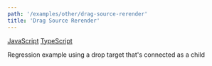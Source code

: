 ```yaml
---
path: '/examples/other/drag-source-rerender'
title: 'Drag Source Rerender'
---
```


[JavaScript](https://github.com/react-dnd/react-dnd/tree/gh-pages/examples_js/06-other/drag-source-rerender)
[TypeScript](https://github.com/react-dnd/react-dnd/tree/master/packages/examples/src/06-other/drag-source-rerender)

Regression example using a drop target that's connected as a child

<other-drag-source-rerender></other-drag-source-rerender>
